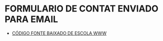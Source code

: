 # FORMULARIO DE CONTAT ENVIADO PARA EMAIL

* [CÓDIGO FONTE BAIXADO DE ESCOLA WWW](https://github.com/EscolaWWW/Formulario-de-contato-enviando-para-o-email-em-PHP)